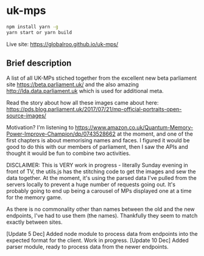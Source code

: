 # uk-mps

```sh
npm install yarn -g
yarn start or yarn build
```
Live site: https://globalroo.github.io/uk-mps/

## Brief description

A list of all UK-MPs stiched together from the excellent new beta parliament site https://beta.parliament.uk/ and the also amazing http://lda.data.parliament.uk which is used for additional meta.

Read the story about how all these images came about here: https://pds.blog.parliament.uk/2017/07/21/mp-official-portraits-open-source-images/

Motivation? I'm listening to https://www.amazon.co.uk/Quantum-Memory-Power-Improve-Champion/dp/0743528662 at the moment, and one of the first chapters is about memorising names and faces. I figured it would be good to do this with our members of parliament, then I saw the APIs and thought it would be fun to combine two activities.

DISCLAIMER: This is VERY work in progress - literally Sunday evening in front of TV, the utils.js has the stitching code to get the images and sew the data together. At the moment, it's using the parsed data I've pulled from the servers locally to prevent a huge number of requests going out. It's probably going to end up being a carousel of MPs displayed one at a time for the memory game.

As there is no commonality other than names between the old and the new endpoints, I've had to use them (the names).
Thankfully they seem to match exactly between sites.

[Update 5 Dec] Added node module to process data from endpoints into the expected format for the client. Work in progress.
[Update 10 Dec] Added parser module, ready to process data from the newer endpoints.
